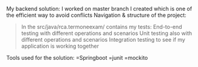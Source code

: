 My backend solution:
I worked on master branch I created which is one of the efficient way to avoid conflicts
Navigation & structure of the project:
> In the src/java/rca.termoneexam/ contains my tests:
> End-to-end testing with different operations and scenarios
> Unit testing also with different operations and scenarios
> Integration testing to see if my application is working together

Tools used for the solution:
=Springboot
=junit
=mockito

